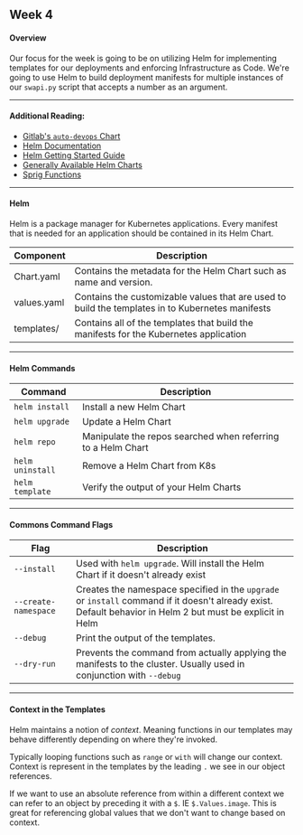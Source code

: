 ## Week 4
#### Overview
Our focus for the week is going to be on utilizing Helm for implementing templates for our deployments and enforcing Infrastructure as Code. We're going to use Helm to build deployment manifests for multiple instances of our `swapi.py` script that accepts a number as an argument.

---

#### Additional Reading:
- [Gitlab's `auto-devops` Chart](https://gitlab.com/gitlab-org/cluster-integration/auto-deploy-image/-/tree/master/assets/auto-deploy-app)
- [Helm Documentation](https://helm.sh/docs)
- [Helm Getting Started Guide](https://helm.sh/docs/chart_template_guide/getting_started/)
- [Generally Available Helm Charts](https://github.com/helm/charts/tree/master/stable)
- [Sprig Functions](http://masterminds.github.io/sprig/)

---

#### Helm

Helm is a package manager for Kubernetes applications. Every manifest that is needed for an application should be contained in its Helm Chart.

Component | Description
--- | ---
Chart.yaml | Contains the metadata for the Helm Chart such as name and version.
values.yaml | Contains the customizable values that are used to build the templates in to Kubernetes manifests
templates/ | Contains all of the templates that build the manifests for the Kubernetes application

---

#### Helm Commands

Command | Description
--- | ---
`helm install` | Install a new Helm Chart
`helm upgrade` | Update a Helm Chart
`helm repo` | Manipulate the repos searched when referring to a Helm Chart
`helm uninstall` | Remove a Helm Chart from K8s
`helm template` | Verify the output of your Helm Charts

---

#### Commons Command Flags

Flag | Description
--- | ---
`--install` | Used with `helm upgrade`. Will install the Helm Chart if it doesn't already exist
`--create-namespace` | Creates the namespace specified in the `upgrade` or `install` command if it doesn't already exist. Default behavior in Helm 2 but must be explicit in Helm
`--debug` | Print the output of the templates.
`--dry-run` | Prevents the command from actually applying the manifests to the cluster. Usually used in conjunction with `--debug`

---

#### Context in the Templates

Helm maintains a notion of _context_. Meaning functions in our templates may behave differently depending on where they're invoked.

Typically looping functions such as `range` or `with` will change our context. Context is represent in the templates by the leading `.` we see in our object references.

If we want to use an absolute reference from within a different context we can refer to an object by preceding it with a `$`. IE `$.Values.image`. This is great for referencing global values that we don't want to change based on context.
